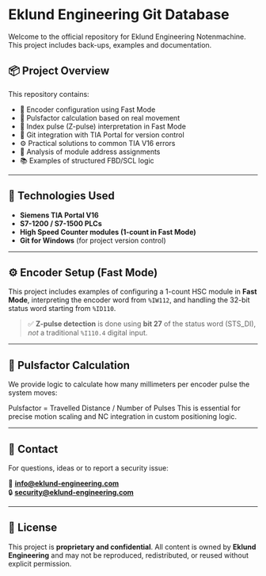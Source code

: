 # Eklund Engineering Git Database

Welcome to the official repository for Eklund Engineering Notenmachine. This project includes back-ups, examples and documentation.

## 📦 Project Overview

This repository contains:

- 🧠 Encoder configuration using Fast Mode
- 📏 Pulsfactor calculation based on real movement
- 🔄 Index pulse (Z-pulse) interpretation in Fast Mode
- 🧰 Git integration with TIA Portal for version control
- ⚙️ Practical solutions to common TIA V16 errors
- 🔎 Analysis of module address assignments
- 📚 Examples of structured FBD/SCL logic

---

## 🔧 Technologies Used

- **Siemens TIA Portal V16**
- **S7-1200 / S7-1500 PLCs**
- **High Speed Counter modules (1-count in Fast Mode)**
- **Git for Windows** (for project version control)

---

## ⚙️ Encoder Setup (Fast Mode)

This project includes examples of configuring a 1-count HSC module in **Fast Mode**, interpreting the encoder word from `%IW112`, and handling the 32-bit status word starting from `%ID110`.

> ✅ **Z-pulse detection** is done using **bit 27** of the status word (STS_DI), _not_ a traditional `%I110.4` digital input.

---

## 📐 Pulsfactor Calculation

We provide logic to calculate how many millimeters per encoder pulse the system moves:

Pulsfactor = Travelled Distance / Number of Pulses
This is essential for precise motion scaling and NC integration in custom positioning logic.

---

## 🙋 Contact

For questions, ideas or to report a security issue:

📧 **info@eklund-engineering.com**  
🔒 **security@eklund-engineering.com**

---

## 📄 License

This project is **proprietary and confidential**. All content is owned by **Eklund Engineering** and may not be reproduced, redistributed, or reused without explicit permission.

